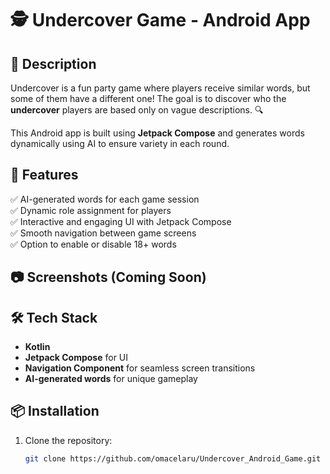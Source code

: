 # 🕵️ Undercover Game - Android App

## 📌 Description

Undercover is a fun party game where players receive similar words, but some of them have a
different one! The goal is to discover who the **undercover** players are based only on vague
descriptions. 🔍

This Android app is built using **Jetpack Compose** and generates words dynamically using AI to
ensure variety in each round.

## 🚀 Features

✅ AI-generated words for each game session  
✅ Dynamic role assignment for players  
✅ Interactive and engaging UI with Jetpack Compose  
✅ Smooth navigation between game screens  
✅ Option to enable or disable 18+ words

## 📷 Screenshots (Coming Soon)

## 🛠️ Tech Stack

- **Kotlin**
- **Jetpack Compose** for UI
- **Navigation Component** for seamless screen transitions
- **AI-generated words** for unique gameplay

## 📦 Installation

1. Clone the repository:
   ```sh
   git clone https://github.com/omacelaru/Undercover_Android_Game.git
   ```
